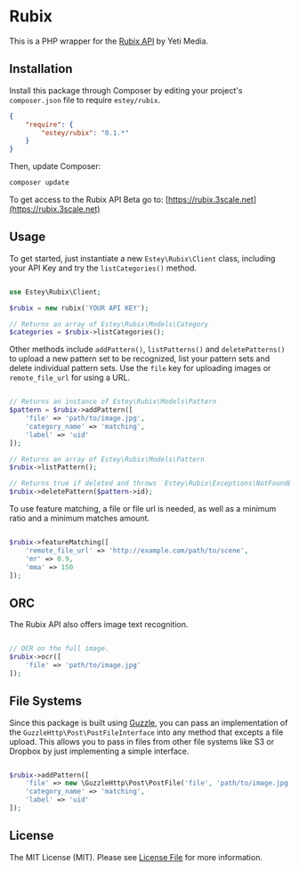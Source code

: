 Rubix 
=====

This is a PHP wrapper for the [Rubix API](http://rubix.io) by Yeti Media.

Installation
------------

Install this package through Composer by editing your project's `composer.json` file to require `estey/rubix`.

``` json
{
    "require": {
        "estey/rubix": "0.1.*"
    }
}
``` 

Then, update Composer:

``` bash
composer update
```

To get access to the Rubix API Beta go to: [https://rubix.3scale.net](https://rubix.3scale.net)

Usage
-----

To get started, just instantiate a new `Estey\Rubix\Client` class, including your API Key and try the `listCategories()` method.

``` php

use Estey\Rubix\Client;

$rubix = new rubix('YOUR API KEY');

// Returns an array of Estey\Rubix\Models\Category
$categories = $rubix->listCategories();

```

Other methods include `addPattern()`, `listPatterns()` and `deletePatterns()` to upload a new pattern set to be recognized, list your pattern sets and delete individual pattern sets. Use the `file` key for uploading images or `remote_file_url` for using a URL.

``` php

// Returns an instance of Estey\Rubix\Models\Pattern
$pattern = $rubix->addPattern([
    'file' => 'path/to/image.jpg',
    'category_name' => 'matching',
    'label' => 'uid'
]);

// Returns an array of Estey\Rubix\Models\Pattern
$rubix->listPattern();

// Returns true if deleted and throws `Estey\Rubix\Exceptions\NotFoundException` otherwise.
$rubix->deletePattern($pattern->id);

```

To use feature matching, a file or file url is needed, as well as a minimum ratio and a minimum matches amount.

``` php

$rubix->featureMatching([
    'remote_file_url' => 'http://example.com/path/to/scene',
    'mr' => 0.9,
    'mma' => 150
]);

```

ORC
---

The Rubix API also offers image text recognition.

``` php

// OCR on the full image.
$rubix->ocr([
    'file' => 'path/to/image.jpg'
]);

```

File Systems
------------

Since this package is built using [Guzzle](http://guzzlephp.org), you can pass an implementation of the `GuzzleHttp\Post\PostFileInterface` into any method that excepts a file upload. This allows you to pass in files from other file systems like S3 or Dropbox by just implementing a simple interface.

``` php

$rubix->addPattern([
    'file' => new \GuzzleHttp\Post\PostFile('file', 'path/to/image.jpg'),
    'category_name' => 'matching',
    'label' => 'uid'
]);

```

License
-------

The MIT License (MIT). Please see [License File](https://github.com/bradestey/rubix-php/blob/master/LICENSE) for more information.


